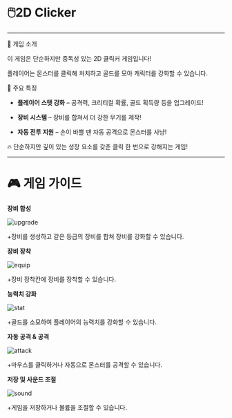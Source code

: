# 🖱️2D Clicker
---
🎯 게임 소개

이 게임은 단순하지만 중독성 있는 2D 클릭커 게임입니다!

플레이어는 몬스터를 클릭해 처치하고 골드를 모아 캐릭터를 강화할 수 있습니다.

💪 주요 특징

+ **플레이어 스탯 강화** – 공격력, 크리티컬 확률, 골드 획득량 등을 업그레이드!

+ **장비 시스템** – 장비를 합쳐서 더 강한 무기를 제작!

+ **자동 전투 지원** – 손이 바쁠 땐 자동 공격으로 몬스터를 사냥!

🔥 단순하지만 깊이 있는 성장 요소를 갖춘 클릭 한 번으로 강해지는 게임!

---

# 🎮 게임 가이드

**장비 합성**

![upgrade](https://github.com/user-attachments/assets/a77d00da-d799-4a77-84a3-22c2cbc9dabd)

+장비를 생성하고 같은 등급의 장비를 합쳐 장비를 강화할 수 있습니다.

**장비 장착**

![equip](https://github.com/user-attachments/assets/ccf9f58a-ddab-4f33-a2ae-d573c29f1a95)

+장비 장착칸에 장비를 장착할 수 있습니다.

**능력치 강화**

![stat](https://github.com/user-attachments/assets/748de1ca-64f5-4931-899f-9daffed55526)

+골드를 소모하여 플레이어의 능력치를 강화할 수 있습니다.

**자동 공격 & 공격**

![attack](https://github.com/user-attachments/assets/96fbfe6c-e7b7-4021-b807-f1adf3e6ed58)

+마우스를 클릭하거나 자동으로 몬스터를 공격할 수 있습니다.

**저장 및 사운드 조절**

![sound](https://github.com/user-attachments/assets/03d4564d-35bf-49bd-97e5-f4cbf3b2bc52)

+게임을 저장하거나 볼륨을 조절할 수 있습니다.
